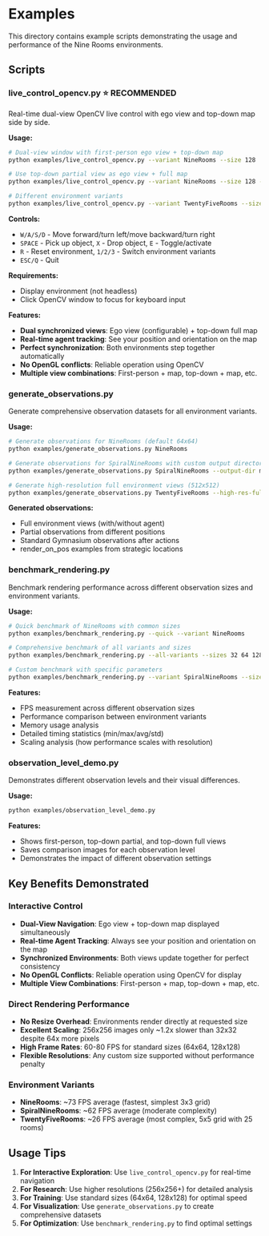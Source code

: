 # Examples

This directory contains example scripts demonstrating the usage and performance of the Nine Rooms environments.

## Scripts

### live_control_opencv.py ⭐ **RECOMMENDED**

Real-time dual-view OpenCV live control with ego view and top-down map side by side.

**Usage:**
```bash
# Dual-view window with first-person ego view + top-down map
python examples/live_control_opencv.py --variant NineRooms --size 128

# Use top-down partial view as ego view + full map  
python examples/live_control_opencv.py --variant NineRooms --size 128 --obs-level TOP_DOWN_PARTIAL

# Different environment variants
python examples/live_control_opencv.py --variant TwentyFiveRooms --size 128
```

**Controls:**
- `W/A/S/D` - Move forward/turn left/move backward/turn right
- `SPACE` - Pick up object, `X` - Drop object, `E` - Toggle/activate
- `R` - Reset environment, `1/2/3` - Switch environment variants
- `ESC/Q` - Quit

**Requirements:**
- Display environment (not headless)
- Click OpenCV window to focus for keyboard input

**Features:**
- **Dual synchronized views**: Ego view (configurable) + top-down full map
- **Real-time agent tracking**: See your position and orientation on the map
- **Perfect synchronization**: Both environments step together automatically
- **No OpenGL conflicts**: Reliable operation using OpenCV
- **Multiple view combinations**: First-person + map, top-down + map, etc.

### generate_observations.py

Generate comprehensive observation datasets for all environment variants.

**Usage:**
```bash
# Generate observations for NineRooms (default 64x64)
python examples/generate_observations.py NineRooms

# Generate observations for SpiralNineRooms with custom output directory
python examples/generate_observations.py SpiralNineRooms --output-dir my_observations

# Generate high-resolution full environment views (512x512)
python examples/generate_observations.py TwentyFiveRooms --high-res-full
```

**Generated observations:**
- Full environment views (with/without agent)
- Partial observations from different positions
- Standard Gymnasium observations after actions
- render_on_pos examples from strategic locations

### benchmark_rendering.py

Benchmark rendering performance across different observation sizes and environment variants.

**Usage:**
```bash
# Quick benchmark of NineRooms with common sizes
python examples/benchmark_rendering.py --quick --variant NineRooms

# Comprehensive benchmark of all variants and sizes
python examples/benchmark_rendering.py --all-variants --sizes 32 64 128 256 --steps 100

# Custom benchmark with specific parameters
python examples/benchmark_rendering.py --variant SpiralNineRooms --sizes 64 128 256 --steps 50
```

**Features:**
- FPS measurement across different observation sizes
- Performance comparison between environment variants
- Memory usage analysis
- Detailed timing statistics (min/max/avg/std)
- Scaling analysis (how performance scales with resolution)

### observation_level_demo.py

Demonstrates different observation levels and their visual differences.

**Usage:**
```bash
python examples/observation_level_demo.py
```

**Features:**
- Shows first-person, top-down partial, and top-down full views
- Saves comparison images for each observation level
- Demonstrates the impact of different observation settings

## Key Benefits Demonstrated

### Interactive Control
- **Dual-View Navigation**: Ego view + top-down map displayed simultaneously
- **Real-time Agent Tracking**: Always see your position and orientation on the map
- **Synchronized Environments**: Both views update together for perfect consistency
- **No OpenGL Conflicts**: Reliable operation using OpenCV for display
- **Multiple View Combinations**: First-person + map, top-down + map, etc.

### Direct Rendering Performance
- **No Resize Overhead**: Environments render directly at requested size
- **Excellent Scaling**: 256x256 images only ~1.2x slower than 32x32 despite 64x more pixels
- **High Frame Rates**: 60-80 FPS for standard sizes (64x64, 128x128)
- **Flexible Resolutions**: Any custom size supported without performance penalty

### Environment Variants
- **NineRooms**: ~73 FPS average (fastest, simplest 3x3 grid)
- **SpiralNineRooms**: ~62 FPS average (moderate complexity)  
- **TwentyFiveRooms**: ~26 FPS average (most complex, 5x5 grid with 25 rooms)

## Usage Tips

1. **For Interactive Exploration**: Use `live_control_opencv.py` for real-time navigation
2. **For Research**: Use higher resolutions (256x256+) for detailed analysis
3. **For Training**: Use standard sizes (64x64, 128x128) for optimal speed
4. **For Visualization**: Use `generate_observations.py` to create comprehensive datasets
5. **For Optimization**: Use `benchmark_rendering.py` to find optimal settings